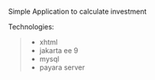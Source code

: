 Simple Application to calculate investment

Technologies:
>- xhtml
>- jakarta ee 9
>- mysql
>- payara server